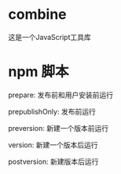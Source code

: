 # combine

这是一个JavaScript工具库

# npm 脚本

prepare: 发布前和用户安装前运行

prepublishOnly: 发布前运行

preversion: 新建一个版本前运行

version: 新建一个版本后运行

postversion: 新建版本后运行
